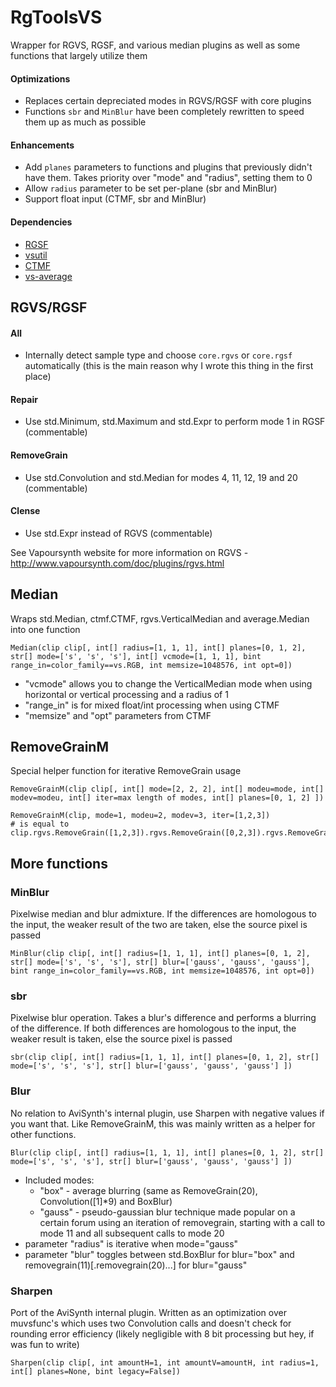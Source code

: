 # RgToolsVS
Wrapper for RGVS, RGSF, and various median plugins as well as some functions that largely utilize them

#### Optimizations
- Replaces certain depreciated modes in RGVS/RGSF with core plugins
- Functions `sbr` and `MinBlur` have been completely rewritten to speed them up as much as possible

#### Enhancements
- Add `planes` parameters to functions and plugins that previously didn't have them. Takes priority over "mode" and "radius", setting them to 0
- Allow `radius` parameter to be set per-plane (sbr and MinBlur)
- Support float input (CTMF, sbr and MinBlur)

#### Dependencies
- [RGSF](https://github.com/IFeelBloated/RGSF)
- [vsutil](https://github.com/Irrational-Encoding-Wizardry/vsutil/blob/master/py)
- [CTMF](https://github.com/HomeOfVapourSynthEvolution/VapourSynth-CTMF)
- [vs-average](https://github.com/End-of-Eternity/vs-average)


## RGVS/RGSF
#### All
- Internally detect sample type and choose `core.rgvs` or `core.rgsf` automatically (this is the main reason why I wrote this thing in the first place)

#### Repair
- Use std.Minimum, std.Maximum and std.Expr to perform mode 1 in RGSF (commentable)

#### RemoveGrain
- Use std.Convolution and std.Median for modes 4, 11, 12, 19 and 20 (commentable)

#### Clense
- Use std.Expr instead of RGVS (commentable)

See Vapoursynth website for more information on RGVS - http://www.vapoursynth.com/doc/plugins/rgvs.html


## Median 
Wraps std.Median, ctmf.CTMF, rgvs.VerticalMedian and average.Median into one function
```
Median(clip clip[, int[] radius=[1, 1, 1], int[] planes=[0, 1, 2], str[] mode=['s', 's', 's'], int[] vcmode=[1, 1, 1], bint range_in=color_family==vs.RGB, int memsize=1048576, int opt=0])
```
- "vcmode" allows you to change the VerticalMedian mode when using horizontal or vertical processing and a radius of 1
- "range_in" is for mixed float/int processing when using CTMF
- "memsize" and "opt" parameters from CTMF


## RemoveGrainM
Special helper function for iterative RemoveGrain usage
```
RemoveGrainM(clip clip[, int[] mode=[2, 2, 2], int[] modeu=mode, int[] modev=modeu, int[] iter=max length of modes, int[] planes=[0, 1, 2] ])
```
```
RemoveGrainM(clip, mode=1, modeu=2, modev=3, iter=[1,2,3])
# is equal to
clip.rgvs.RemoveGrain([1,2,3]).rgvs.RemoveGrain([0,2,3]).rgvs.RemoveGrain([0,0,3])
```


## More functions
### MinBlur
Pixelwise median and blur admixture. If the differences are homologous to the input, the weaker result of the two are taken, else the source pixel is passed
```
MinBlur(clip clip[, int[] radius=[1, 1, 1], int[] planes=[0, 1, 2], str[] mode=['s', 's', 's'], str[] blur=['gauss', 'gauss', 'gauss'], bint range_in=color_family==vs.RGB, int memsize=1048576, int opt=0])
```
### sbr
Pixelwise blur operation. Takes a blur's difference and performs a blurring of the difference. If both differences are homologous to the input, the weaker result is taken, else the source pixel is passed
```
sbr(clip clip[, int[] radius=[1, 1, 1], int[] planes=[0, 1, 2], str[] mode=['s', 's', 's'], str[] blur=['gauss', 'gauss', 'gauss'] ])
```
### Blur
No relation to AviSynth's internal plugin, use Sharpen with negative values if you want that.
Like RemoveGrainM, this was mainly written as a helper for other functions.
```
Blur(clip clip[, int[] radius=[1, 1, 1], int[] planes=[0, 1, 2], str[] mode=['s', 's', 's'], str[] blur=['gauss', 'gauss', 'gauss'] ])
```
- Included modes:
  - "box" - average blurring (same as RemoveGrain(20), Convolution([1]\*9) and BoxBlur)
  - "gauss" - pseudo-gaussian blur technique made popular on a certain forum using an iteration of removegrain, starting with a call to mode 11 and all subsequent calls to mode 20
- parameter "radius" is iterative when mode="gauss"
- parameter "blur" toggles between std.BoxBlur for blur="box" and removegrain(11)\[.removegrain(20)...] for blur="gauss"

### Sharpen
Port of the AviSynth internal plugin. Written as an optimization over muvsfunc's which uses two Convolution calls and doesn't check for rounding error efficiency (likely negligible with 8 bit processing but hey, if was fun to write)
```
Sharpen(clip clip[, int amountH=1, int amountV=amountH, int radius=1, int[] planes=None, bint legacy=False])
```
